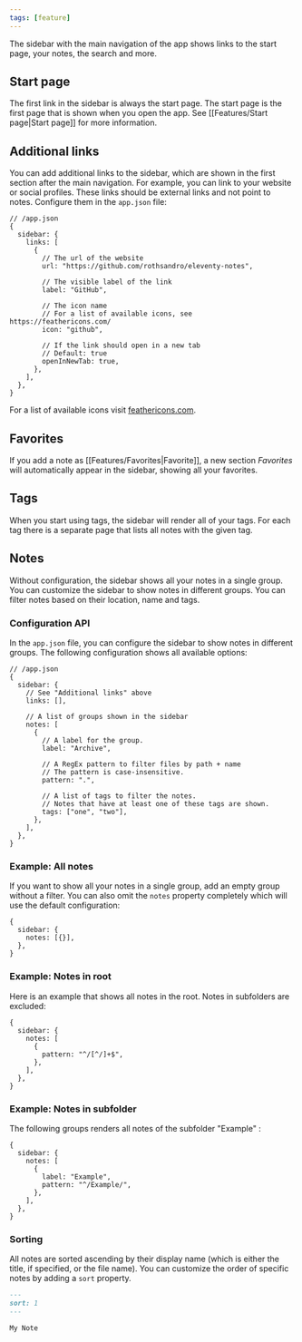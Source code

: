```yaml
---
tags: [feature]
---
```


The sidebar with the main navigation of the app shows links to the start page, your notes, the search and more.

## Start page

The first link in the sidebar is always the start page. The start page is the first page that is shown when you open the app. See [[Features/Start page|Start page]] for more information.

## Additional links

You can add additional links to the sidebar, which are shown in the first section after the main navigation. For example, you can link to your website or social profiles. These links should be external links and not point to notes. Configure them in the `app.json` file:

```json5
// /app.json
{
  sidebar: {
    links: [
      {
        // The url of the website
        url: "https://github.com/rothsandro/eleventy-notes",

        // The visible label of the link
        label: "GitHub",

        // The icon name
        // For a list of available icons, see https://feathericons.com/
        icon: "github",

        // If the link should open in a new tab
        // Default: true
        openInNewTab: true,
      },
    ],
  },
}
```

For a list of available icons visit [feathericons.com](https://feathericons.com/).

## Favorites

If you add a note as [[Features/Favorites|Favorite]], a new section _Favorites_ will automatically appear in the sidebar, showing all your favorites.

## Tags

When you start using tags, the sidebar will render all of your tags. For each tag there is a separate page that lists all notes with the given tag.

## Notes

Without configuration, the sidebar shows all your notes in a single group. You can customize the sidebar to show notes in different groups. You can filter notes based on their location, name and tags.

### Configuration API

In the `app.json` file, you can configure the sidebar to show notes in different groups. The following configuration shows all available options:

```json5
// /app.json
{
  sidebar: {
    // See "Additional links" above
    links: [],

    // A list of groups shown in the sidebar
    notes: [
      {
        // A label for the group.
        label: "Archive",

        // A RegEx pattern to filter files by path + name
        // The pattern is case-insensitive.
        pattern: ".",

        // A list of tags to filter the notes.
        // Notes that have at least one of these tags are shown.
        tags: ["one", "two"],
      },
    ],
  },
}
```

### Example: All notes

If you want to show all your notes in a single group, add an empty group without a filter. You can also omit the `notes` property completely which will use the default configuration:

```json5
{
  sidebar: {
    notes: [{}],
  },
}
```

### Example: Notes in root

Here is an example that shows all notes in the root. Notes in subfolders are excluded:

```json5
{
  sidebar: {
    notes: [
      {
        pattern: "^/[^/]+$",
      },
    ],
  },
}
```

### Example: Notes in subfolder

The following groups renders all notes of the subfolder "Example" :

```json5
{
  sidebar: {
    notes: [
      {
        label: "Example",
        pattern: "^/Example/",
      },
    ],
  },
}
```

### Sorting

All notes are sorted ascending by their display name (which is either the title, if specified, or the file name). You can customize the order of specific notes by adding a `sort` property.

```md
---
sort: 1
---

My Note
```
